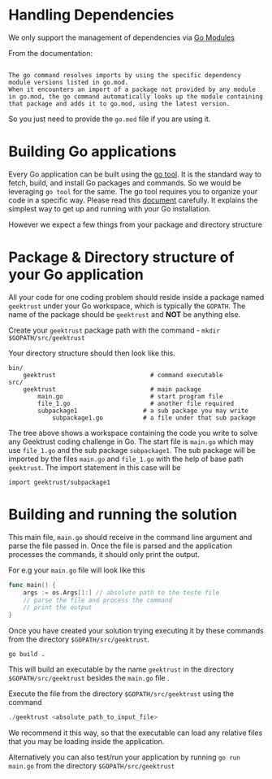 # Handling Dependencies

We only support the management of dependencies via [Go Modules](https://blog.golang.org/using-go-modules)

From the documentation:

```

The go command resolves imports by using the specific dependency module versions listed in go.mod. 
When it encounters an import of a package not provided by any module in go.mod, the go command automatically looks up the module containing that package and adds it to go.mod, using the latest version.

```

So you just need to provide the `go.mod` file if you are using it.

# Building Go applications

Every Go application can be built using the [go tool](https://golang.org/cmd/go/). It is the standard way to fetch, build, and install Go packages and commands. So we would be leveraging `go tool` for the same. The go tool requires you to organize your code in a specific way. Please read this [document](https://golang.org/doc/code.html) carefully. It explains the simplest way to get up and running with your Go installation.

However we expect a few things from your package and directory structure

# Package & Directory structure of your Go application

All your code for one coding problem should reside inside a package named `geektrust` under your Go workspace, which is typically the `GOPATH`. The name of the package should be `geektrust` and **NOT** be anything else.

Create your `geektrust` package path with the command - `mkdir $GOPATH/src/geektrust` 

Your directory structure should then look like this.

```
bin/
    geektrust                          # command executable
src/
    geektrust                          # main package
        main.go                        # start program file
        file_1.go                      # another file required
        subpackage1                  # a sub package you may write
            subpackage1.go           # a file under that sub package
```

The tree above shows a workspace containing the code you write to solve any Geektrust coding challenge in Go. The start file is `main.go` which may use `file_1.go` and the sub package `subpackage1`. The sub package will be imported by the files `main.go` and `file_1.go` with the help of base path `geektrust`. The import statement in this case will be

```	
import geektrust/subpackage1
```

# Building and running the solution

This main file, `main.go` should receive in the command line argument and parse the file passed in. Once the file is parsed and the application processes the commands, it should only print the output.

For e.g your `main.go` file will look like this

```go
func main() {
	args := os.Args[1:] // absolute path to the teste file 
	// parse the file and process the command
	// print the output
}

```

Once you have created your solution trying executing it by these commands from the directory `$GOPATH/src/geektrust`.

```
go build .
```

This will build an executable by the name `geektrust` in the directory `$GOPATH/src/geektrust` besides the `main.go` file . 

Execute the file from the directory `$GOPATH/src/geektrust` using the command 
```go
./geektrust <absolute_path_to_input_file>
```

We recommend it this way, so that the executable can load any relative files that you may be loading inside the application. 

Alternatively you can also test/run your application by running `go run main.go` from the directory `$GOPATH/src/geektrust`


